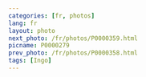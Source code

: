```yaml
---
categories: [fr, photos]
lang: fr
layout: photo
next_photo: /fr/photos/P0000359.html
picname: P0000279
prev_photo: /fr/photos/P0000358.html
tags: [Ingo]
---
```

